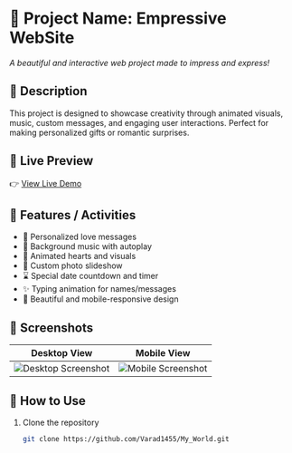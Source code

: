 # 💖 Project Name: Empressive WebSite

_A beautiful and interactive web project made to impress and express!_

## 📜 Description

This project is designed to showcase creativity through animated visuals, music, custom messages, and engaging user interactions. Perfect for making personalized gifts or romantic surprises.

## 🔗 Live Preview

👉 [View Live Demo](https://your-live-link-here.com)

## 🧩 Features / Activities

- 💌 Personalized love messages
- 🎵 Background music with autoplay
- 💫 Animated hearts and visuals
- 📸 Custom photo slideshow
- ⌛ Special date countdown and timer
- ✨ Typing animation for names/messages
- 🎨 Beautiful and mobile-responsive design

## 📸 Screenshots

| Desktop View | Mobile View |
|--------------|-------------|
| ![Desktop Screenshot](assets/desktop-preview.png) | ![Mobile Screenshot](assets/mobile-preview.png) |

## 🚀 How to Use

1. Clone the repository  
   ```bash
   git clone https://github.com/Varad1455/My_World.git